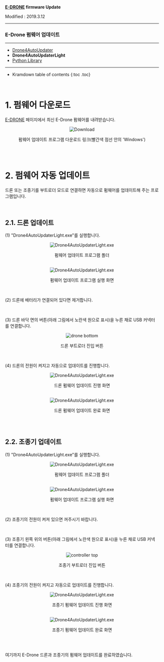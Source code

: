 **[E-DRONE](/documents/kr/products/e_drone/) firmware Update**

Modified : 2019.3.12

---

<h3>E-Drone 펌웨어 업데이트</h3>

---

- [Drone4AutoUpdater](../drone4autoupdater/)
- **Drone4AutoUpdaterLight**
- [Python Library](../python/)

---

* Kramdown table of contents
{:toc .toc}

<br>

# 1. 펌웨어 다운로드

[E-DRONE](/documents/kr/products/e_drone/) 페이지에서 최신 E-Drone 펌웨어를 내려받습니다.

<div align="center">
    <img src="./images/1_download.png" alt="Download">
    <p>펌웨어 업데이트 프로그램 다운로드 링크(빨간색 점선 안의 'Windows')</p>
</div>
<br>


<br>


# 2. 펌웨어 자동 업데이트

드론 또는 조종기를 부트로더 모드로 연결하면 자동으로 펌웨어를 업데이트해 주는 프로그램입니다.

<br>

## 2.1. 드론 업데이트

(1) "Drone4AutoUpdaterLight.exe"를 실행합니다.

<div align="center">
    <img src="./images/2_1_1_1_folder_drone4autoupdaterlight.jpg" alt="Drone4AutoUpdaterLight.exe">
    <p>펌웨어 업데이트 프로그램 폴더</p>
</div>
<br>

<div align="center">
    <img src="./images/2_1_1_2_drone4autoupdaterlight.png" alt="Drone4AutoUpdaterLight.exe">
    <p>펌웨어 업데이트 프로그램 실행 화면</p>
</div>
<br>

(2) 드론에 배터리가 연결되어 있다면 제거합니다.

<br>

(3) 드론 바닥 면의 버튼(아래 그림에서 노란색 원으로 표시)을 누른 채로 USB 커넥터를 연결합니다.

<div align="center">
    <img src="./images/2_1_3_e_drone_drone_bottom_bootloader_button.jpg" alt="drone bottom">
    <p>드론 부트로더 진입 버튼</p>
</div>
<br>

(4) 드론의 전원이 켜지고 자동으로 업데이트를 진행합니다.

<div align="center">
    <img src="./images/2_1_4_1_drone4autoupdaterlight.png" alt="Drone4AutoUpdaterLight.exe">
    <p>드론 펌웨어 업데이트 진행 화면</p>
</div>
<br>

<div align="center">
    <img src="./images/2_1_4_2_drone4autoupdaterlight.png" alt="Drone4AutoUpdaterLight.exe">
    <p>드론 펌웨어 업데이트 완료 화면</p>
</div>
<br>


<br>


## 2.2. 조종기 업데이트

(1) "Drone4AutoUpdaterLight.exe"를 실행합니다.

<div align="center">
    <img src="./images/2_1_1_1_folder_drone4autoupdaterlight.jpg" alt="Drone4AutoUpdaterLight.exe">
    <p>펌웨어 업데이트 프로그램 폴더</p>
</div>
<br>

<div align="center">
    <img src="./images/2_1_1_2_drone4autoupdaterlight.png" alt="Drone4AutoUpdaterLight.exe">
    <p>펌웨어 업데이트 프로그램 실행 화면</p>
</div>
<br>

(2) 조종기의 전원이 켜져 있으면 꺼주시기 바랍니다.

<br>

(3) 조종기 왼쪽 위의 버튼(아래 그림에서 노란색 원으로 표시)을 누른 채로 USB 커넥터를 연결합니다.

<div align="center">
    <img src="./images/2_2_3_e_drone_controller_front_bootloader_button.jpg" alt="controller top">
    <p>조종기 부트로더 진입 버튼</p>
</div>
<br>

(4) 조종기의 전원이 켜지고 자동으로 업데이트를 진행합니다.

<div align="center">
    <img src="./images/2_2_4_1_drone4autoupdaterlight.png" alt="Drone4AutoUpdaterLight.exe">
    <p>조종기 펌웨어 업데이트 진행 화면</p>
</div>
<br>

<div align="center">
    <img src="./images/2_2_4_2_drone4autoupdaterlight.png" alt="Drone4AutoUpdaterLight.exe">
    <p>조종기 펌웨어 업데이트 완료 화면</p>
</div>
<br>


<br>


여기까지 E-Drone 드론과 조종기의 펌웨어 업데이트를 완료하였습니다.

